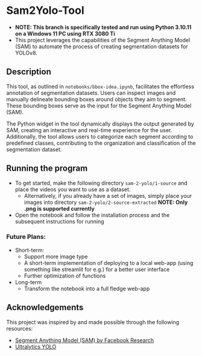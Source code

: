 # Sam2Yolo-Tool
- **NOTE: This branch is specifically tested and run using Python 3.10.11 on a Windows 11 PC using RTX 3080 Ti**
- This project leverages the capabilities of the Segment Anything Model (SAM) to automate the process of creating segmentation datasets for YOLOv8.

## Description

This tool, as outlined in `notebooks/bbox-idea.ipynb`, facilitates the effortless annotation of segmentation datasets. Users can inspect images and manually delineate bounding boxes around objects they aim to segment. These bounding boxes serve as the input for the Segment Anything Model (SAM).

The Python widget in the tool dynamically displays the output generated by SAM, creating an interactive and real-time experience for the user. Additionally, the tool allows users to categorize each segment according to predefined classes, contributing to the organization and classification of the segmentation dataset.

## Running the program

- To get started, make the following directory `sam-2-yolo/1-source` and place the videos you want to use as a dataset.
    - Alternatively, if you already have a set of images, simply place your images into directory `sam-2-yolo/2-source-extracted` **NOTE: Only .png is supported currently**
- Open the notebook and follow the installation process and the subsequent instructions for running

### Future Plans:
- Short-term:
    - Support more image type
    - A short-term implementation of deploying to a local web-app (using something like streamlit for e.g.) for a better user interface
    - Further optimization of functions
- Long-term
    - Transform the notebook into a full fledge web-app

## Acknowledgements

This project was inspired by and made possible through the following resources:

- [Segment Anything Model (SAM) by Facebook Research](https://github.com/facebookresearch/segment-anything/blob/main/README.md)
- [Ultralytics YOLO](https://github.com/ultralytics/yolov5)
